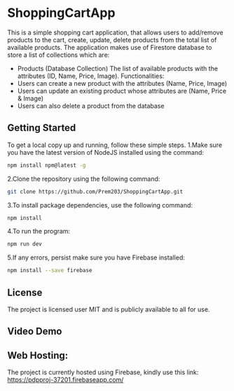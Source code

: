 # ShoppingCartApp
This is a simple shopping cart application, that allows users to add/remove products to the cart, create, update, delete products from the total list of available products. The application makes use of Firestore database to store a list of collections which are:

- Products (Database Collection) The list of available products with the attributes (ID, Name, Price, Image). Functionalities:
- Users can create a new product with the attributes (Name, Price, Image)
- Users can update an existing product whose attributes are (Name, Price & Image)
- Users can also delete a product from the database


## Getting Started
To get a local copy up and running, follow these simple steps.
1.Make sure you have the latest version of NodeJS installed using the command:

```bash
npm install npm@latest -g
```

2.Clone the repository using the following command:

```bash
git clone https://github.com/Prem203/ShoppingCartApp.git
```

3.To install package dependencies, use the following command:

```bash
npm install
```

4.To run the program:

```bash
npm run dev
```

5.If any errors, persist make sure you have Firebase installed:

```bash
npm install --save firebase
```

## License
The project is licensed user MIT and is publicly available to all for use.

## Video Demo

## Web Hosting:
The project is currently hosted using Firebase, kindly use this link:
https://pdpproj-37201.firebaseapp.com/
